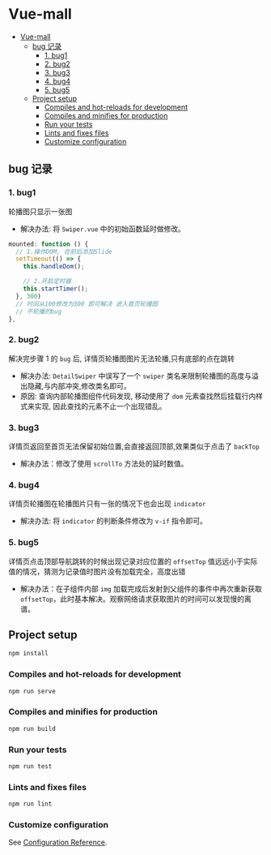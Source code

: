 # Vue-mall

- [Vue-mall](#vue-mall)
  - [bug 记录](#bug-记录)
    - [1. bug1](#1-bug1)
    - [2. bug2](#2-bug2)
    - [3. bug3](#3-bug3)
    - [4. bug4](#4-bug4)
    - [5. bug5](#5-bug5)
  - [Project setup](#project-setup)
    - [Compiles and hot-reloads for development](#compiles-and-hot-reloads-for-development)
    - [Compiles and minifies for production](#compiles-and-minifies-for-production)
    - [Run your tests](#run-your-tests)
    - [Lints and fixes files](#lints-and-fixes-files)
    - [Customize configuration](#customize-configuration)

## bug 记录

### 1. bug1

轮播图只显示一张图

- 解决办法: 将 `Swiper.vue` 中的初始函数延时做修改。

```js
mounted: function () {
  // 1.操作DOM, 在前后添加Slide
  setTimeout(() => {
    this.handleDom();

    // 2.开启定时器
    this.startTimer();
  }, 300)
  // 时间从100修改为300 即可解决 进入首页轮播图
  // 不轮播的bug
},
```

### 2. bug2

解决完步骤 1 的 `bug` 后, 详情页轮播图图片无法轮播,只有底部的点在跳转

- 解决办法: `DetailSwiper` 中误写了一个 `swiper` 类名来限制轮播图的高度与溢出隐藏,与内部冲突,修改类名即可。
- 原因: 查询内部轮播图组件代码发现, 移动使用了 `dom` 元素查找然后挂载行内样式来实现, 因此查找的元素不止一个出现错乱。

### 3. bug3

详情页返回至首页无法保留初始位置,会直接返回顶部,效果类似于点击了 `backTop`

- 解决办法：修改了使用 `scrollTo` 方法处的延时数值。

### 4. bug4

详情页轮播图在轮播图片只有一张的情况下也会出现 `indicator`

- 解决办法: 将 `indicator` 的判断条件修改为 `v-if` 指令即可。

### 5. bug5

详情页点击顶部导航跳转的时候出现记录对应位置的 `offsetTop` 值远远小于实际值的情况，猜测为记录值时图片没有加载完全，高度出错

- 解决办法：在子组件内部 `img` 加载完成后发射到父组件的事件中再次重新获取 `offsetTop`，此时基本解决。观察网络请求获取图片的时间可以发现慢的离谱。

## Project setup

```txt
npm install
```

### Compiles and hot-reloads for development

```txt
npm run serve
```

### Compiles and minifies for production

```txt
npm run build
```

### Run your tests

```txt
npm run test
```

### Lints and fixes files

```txt
npm run lint
```

### Customize configuration

See [Configuration Reference](https://cli.vuejs.org/config/).
